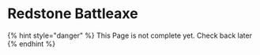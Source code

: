 # Redstone Battleaxe

{% hint style="danger" %}
This Page is not complete yet. Check back later
{% endhint %}

